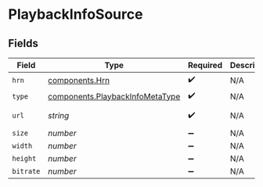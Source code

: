 # PlaybackInfoSource


## Fields

| Field                                                                              | Type                                                                               | Required                                                                           | Description                                                                        | Example                                                                            |
| ---------------------------------------------------------------------------------- | ---------------------------------------------------------------------------------- | ---------------------------------------------------------------------------------- | ---------------------------------------------------------------------------------- | ---------------------------------------------------------------------------------- |
| `hrn`                                                                              | [components.Hrn](../../models/components/hrn.md)                                   | :heavy_check_mark:                                                                 | N/A                                                                                | MP4                                                                                |
| `type`                                                                             | [components.PlaybackInfoMetaType](../../models/components/playbackinfometatype.md) | :heavy_check_mark:                                                                 | N/A                                                                                | html5/video/mp4                                                                    |
| `url`                                                                              | *string*                                                                           | :heavy_check_mark:                                                                 | N/A                                                                                | https://asset-cdn.lp-playback.monster/hls/1bde4o2i6xycudoy/static360p0.mp4         |
| `size`                                                                             | *number*                                                                           | :heavy_minus_sign:                                                                 | N/A                                                                                | 494778                                                                             |
| `width`                                                                            | *number*                                                                           | :heavy_minus_sign:                                                                 | N/A                                                                                | 204                                                                                |
| `height`                                                                           | *number*                                                                           | :heavy_minus_sign:                                                                 | N/A                                                                                | 360                                                                                |
| `bitrate`                                                                          | *number*                                                                           | :heavy_minus_sign:                                                                 | N/A                                                                                | 449890                                                                             |